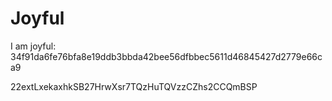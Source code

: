 # Joyful

I am joyful: 34f91da6fe76bfa8e19ddb3bbda42bee56dfbbec5611d46845427d2779e66ca9


22extLxekaxhkSB27HrwXsr7TQzHuTQVzzCZhs2CCQmBSP